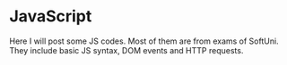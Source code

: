 # JavaScript
Here I will post some JS codes. Most of them are from exams of SoftUni. They include basic JS syntax, DOM events and HTTP requests.
